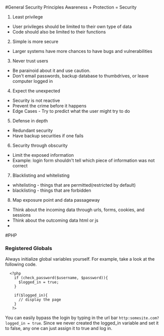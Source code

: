 #General Security Principles
Awareness + Protection = Security

1. Least privilege
  * User privileges should be limited to their own type of data
  * Code should also be limited to their functions
  
2. Simple is more secure
  * Larger systems have more chances to have bugs and vulnerabilities
  
3. Never trust users
  * Be parainoid about it and use caution.
  * Don't email passwords, backup database to thumbdrives, or leave computer logged in 
  
4. Expect the unexpected
  * Security is not reactive
  * Prevent the crime before it happens
  * Edge Cases - Try to predict what the user might try to do

5. Defense in depth
  * Redundant security
  * Have backup securities if one fails
  
6. Security through obscurity
  * Limit the exposed information
  * Example: login form shouldn't tell which piece of information was not correct
  
7. Blacklisting and whitelisting
  * whitelisting - things that are permitted(restricted by default)
  * blacklisting - things that are forbidden

8. Map exposure point and data passageway
  * Think about the incoming data through urls, forms, cookies, and sessions
  * Think about the outcoming data html or js
  * 
  

#PHP

### Registered Globals 
  Always initialize global variables yourself. For example, take a look at the following code. 
```
  <?php
    if (check_password($username, $password)){
      $logged_in = true;
    }
    
    if($logged_in){
      // display the page
    }
   ?>
```
You can easily bypass the login by typing in the url bar `http:somesite.com?logged_in = true`. Since we never created the logged_in variable and set it to false, any one can just assign it to true and log in. 
  
  
  
  
